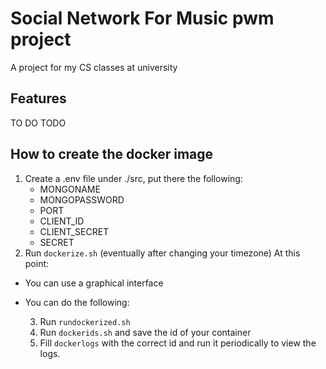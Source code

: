 # Social Network For Music pwm project
A project for my CS classes at university
## Features
TO DO TODO
## How to create the docker image
1. Create a .env file under ./src, put there the following:
    - MONGONAME
    - MONGOPASSWORD
    - PORT
    - CLIENT_ID
    - CLIENT_SECRET
    - SECRET
2. Run `dockerize.sh` (eventually after changing your timezone)
At this point:
- You can use a graphical interface
- You can do the following:

    3. Run `rundockerized.sh`
    4. Run `dockerids.sh` and save the id of your container
    5. Fill `dockerlogs` with the correct id and run it periodically to view the logs.
